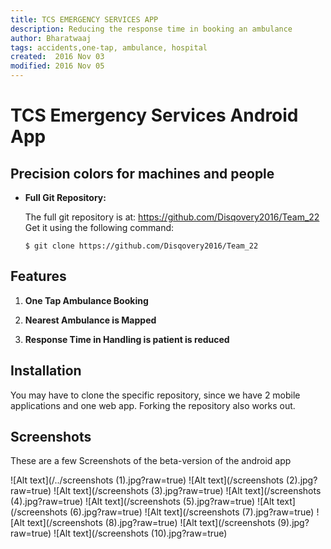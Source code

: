 ```yaml
---
title: TCS EMERGENCY SERVICES APP
description: Reducing the response time in booking an ambulance
author: Bharatwaaj
tags: accidents,one-tap, ambulance, hospital
created:  2016 Nov 03
modified: 2016 Nov 05
---
```


TCS Emergency Services Android App
==================================

## Precision colors for machines and people

*   **Full Git Repository:**

    The full git repository is at: <https://github.com/Disqovery2016/Team_22>
    Get it using the following command:

        $ git clone https://github.com/Disqovery2016/Team_22


Features
--------

1. **One Tap Ambulance Booking**

2. **Nearest Ambulance is Mapped**

3. **Response Time in Handling is patient is reduced**

Installation
------------

You may have to clone the specific repository, since we have 2 mobile applications and one web app.
Forking the repository also works out.


Screenshots
-----------

These are a few Screenshots of the beta-version of the android app


![Alt text](/../screenshots (1).jpg?raw=true)
![Alt text](/screenshots (2).jpg?raw=true)
![Alt text](/screenshots (3).jpg?raw=true)
![Alt text](/screenshots (4).jpg?raw=true)
![Alt text](/screenshots (5).jpg?raw=true)
![Alt text](/screenshots (6).jpg?raw=true)
![Alt text](/screenshots (7).jpg?raw=true)
![Alt text](/screenshots (8).jpg?raw=true)
![Alt text](/screenshots (9).jpg?raw=true)
![Alt text](/screenshots (10).jpg?raw=true)
